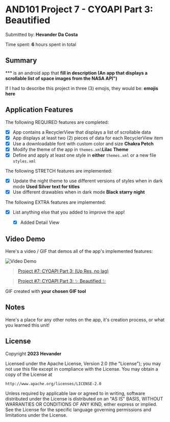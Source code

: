 <!-- (This is a comment) INSTRUCTIONS: Go through this page and fill out any **bolded** entries with their correct values.-->

# AND101 Project 7 - CYOAPI Part 3: Beautified

Submitted by: **Hevander Da Costa**

Time spent: **6** hours spent in total

## Summary

*** is an android app that **fill in description (An app that displays a scrollable list of space images from the NASA API")**

If I had to describe this project in three (3) emojis, they would be: **emojis here**

## Application Features

<!-- (This is a comment) Please be sure to change the [ ] to [x] for any features you completed.  If a feature is not checked [x], you might miss the points for that item! -->

The following REQUIRED features are completed:

- [X] App contains a RecyclerView that displays a list of scrollable data
- [X] App displays at least two (2) pieces of data for each RecyclerView item
- [X] Use a downloadable font with custom color and size **Chakra Petch**
- [X] Modify the theme of the app in `themes.xml`**Lilac Theme**
- [X] Define and apply at least one style in **either** `themes.xml` or a new file `styles.xml`

The following STRETCH features are implemented:

- [x] Update the night theme to use different versions of styles when in dark mode **Used Silver text for titles**
- [x] Use different drawables when in dark mode  **Black starry night**

The following EXTRA features are implemented:

- [x] List anything else that you added to improve the app!
    -[x] Added Detail View


## Video Demo

Here's a video / GIF that demos all of the app's implemented features:

<img src='http://i.imgur.com/a/MXPnK4K.gif' title='' width='' alt='Video Demo' />


<blockquote class="imgur-embed-pub" lang="en" data-id="a/MXPnK4K"  >
<a href="//imgur.com/a/MXPnK4K">Project #7: CYOAPI Part 3:  (Up Res, no lag)</a></blockquote>
<script async src="//s.imgur.com/min/embed.js" charset="utf-8"></script>



<blockquote class="imgur-embed-pub" lang="en" data-id="a/Nl9gIM8"  >
<a href="//imgur.com/a/Nl9gIM8">Project #7: CYOAPI Part 3: ✨ Beautified ✨</a>
</blockquote><script async src="//s.imgur.com/min/embed.js" charset="utf-8"></script>


GIF created with **your chosen GIF tool**

<!-- Recommended tools:
- [Kap](https://getkap.co/) for macOS
- [ScreenToGif](https://www.screentogif.com/) for Windows
- [peek](https://github.com/phw/peek) for Linux. -->

## Notes

Here's a place for any other notes on the app, it's creation process, or what you learned this unit!

## License

Copyright **2023** **Hevander**

Licensed under the Apache License, Version 2.0 (the "License");
you may not use this file except in compliance with the License.
You may obtain a copy of the License at

    http://www.apache.org/licenses/LICENSE-2.0

Unless required by applicable law or agreed to in writing, software
distributed under the License is distributed on an "AS IS" BASIS,
WITHOUT WARRANTIES OR CONDITIONS OF ANY KIND, either express or implied.
See the License for the specific language governing permissions and
limitations under the License.
